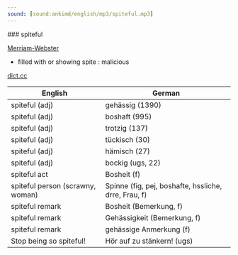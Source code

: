```yaml
---
sound: [sound:ankimd/english/mp3/spiteful.mp3]
---
```


\### spiteful

[Merriam-Webster](https://www.merriam-webster.com/dictionary/spiteful)

- filled with or showing spite : malicious

[dict.cc](https://www.dict.cc/spiteful)

| English        | German       |
| -------------- | ------------ |
| spiteful (adj) | gehässig (1390) |
| spiteful (adj) | boshaft (995) |
| spiteful (adj) | trotzig (137) |
| spiteful (adj) | tückisch (30) |
| spiteful (adj) | hämisch (27) |
| spiteful (adj) | bockig (ugs, 22) |
| spiteful act | Bosheit (f) |
| spiteful person (scrawny, woman) | Spinne (fig, pej, boshafte, hssliche, drre, Frau, f) |
| spiteful remark | Bosheit (Bemerkung, f) |
| spiteful remark | Gehässigkeit (Bemerkung, f) |
| spiteful remark | gehässige Anmerkung (f) |
| Stop being so spiteful! | Hör auf zu stänkern! (ugs) |
